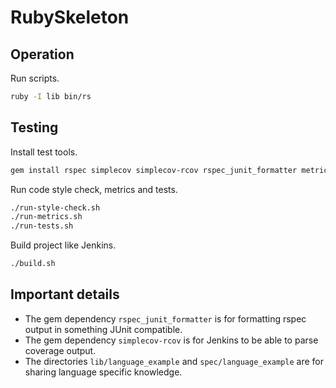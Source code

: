 # RubySkeleton

## Operation

Run scripts.

```sh
ruby -I lib bin/rs
```


## Testing

Install test tools.

```sh
gem install rspec simplecov simplecov-rcov rspec_junit_formatter metric_fu rubocop roodi flog
```

Run code style check, metrics and tests.

```sh
./run-style-check.sh
./run-metrics.sh
./run-tests.sh
```

Build project like Jenkins.

```sh
./build.sh
```


## Important details

* The gem dependency `rspec_junit_formatter` is for formatting rspec output in something JUnit compatible.
* The gem dependency `simplecov-rcov` is for Jenkins to be able to parse coverage output.
* The directories `lib/language_example` and `spec/language_example` are for sharing language specific knowledge.
